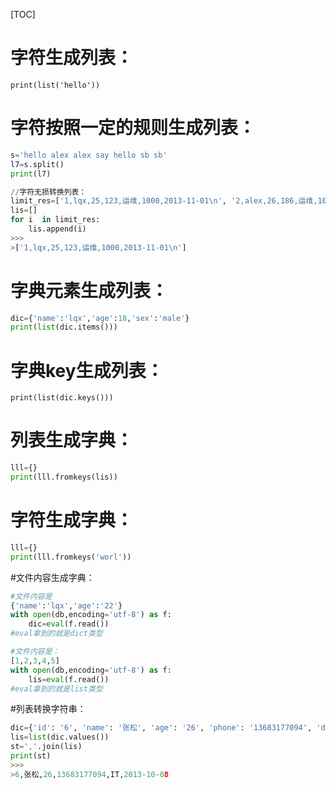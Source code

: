 [TOC]

# 字符生成列表：

`print(list('hello'))`

# 字符按照一定的规则生成列表：

```python
s='hello alex alex say hello sb sb'
l7=s.split()
print(l7)

//字符无损转换列表：
limit_res=['1,lqx,25,123,运维,1000,2013-11-01\n', '2,alex,26,186,运维,10000,2012-12-25\n','3,egon,25,155,Market,10000,2015-10-14\n', '4,刘祺祥,22,111,维护,10000,2017-8-1']
lis=[]
for i  in limit_res:
    lis.append(i)
>>>
>['1,lqx,25,123,运维,1000,2013-11-01\n']
```

# 字典元素生成列表：

```python
dic={'name':'lqx','age':18,'sex':'male'}
print(list(dic.items()))
```
# 字典key生成列表：

`print(list(dic.keys()))`

# 列表生成字典：

```python
lll={}
print(lll.fromkeys(lis))
```
# 字符生成字典：

```python
lll={}
print(lll.fromkeys('worl'))
```

#文件内容生成字典：

```python
#文件内容是
{'name':'lqx','age':'22'}
with open(db,encoding='utf-8') as f:
    dic=eval(f.read())
#eval拿到的就是dict类型

#文件内容是：
[1,2,3,4,5]
with open(db,encoding='utf-8') as f:
    lis=eval(f.read())
#eval拿到的就是list类型
```
#列表转换字符串：

```python
dic={'id': '6', 'name': '张松', 'age': '26', 'phone': '13683177094', 'dept': 'IT', 'enroll_date': '2013-10-08\n'}
lis=list(dic.values())
st=','.join(lis)
print(st)
>>>
>6,张松,26,13683177094,IT,2013-10-08

```